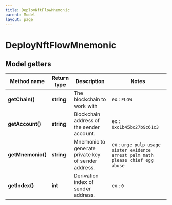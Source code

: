 ```yaml
---
title: DeployNftFlowMnemonic
parent: Model
layout: page
---
```


# DeployNftFlowMnemonic

## Model getters

Method name | Return type | Description | Notes
------------ | ------------- | ------------- | -------------
**getChain()** | **string** | The blockchain to work with | ex.: `FLOW`
**getAccount()** | **string** | Blockchain address of the sender account. | ex.: `0xc1b45bc27b9c61c3`
**getMnemonic()** | **string** | Mnemonic to generate private key of sender address. | ex.: `urge pulp usage sister evidence arrest palm math please chief egg abuse`
**getIndex()** | **int** | Derivation index of sender address. | ex.: `0`

